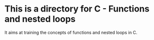 # This is a directory for C - Functions and nested loops

It aims at training the concepts of functions and nested 
loops in C.


